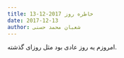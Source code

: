 ```yaml
---
title: خاطره روز 2017-12-13
date: 2017-12-13
author: شعبان محمد حسنی
---
```


امروزم یه روز عادی بود مثل روزای گذشته.